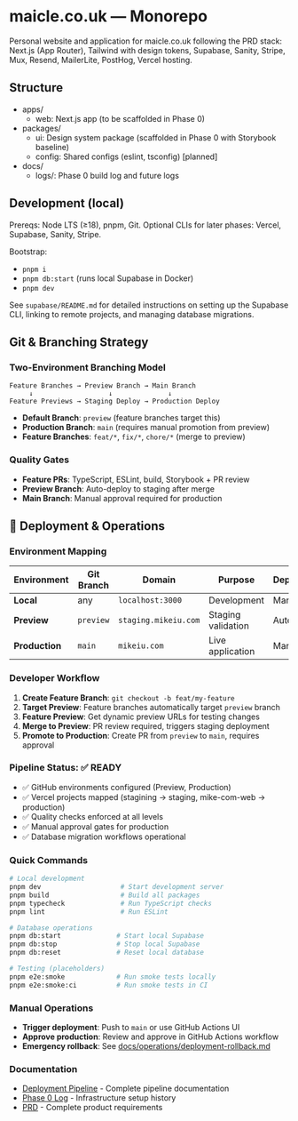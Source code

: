 # maicle.co.uk — Monorepo

Personal website and application for maicle.co.uk following the PRD stack: Next.js (App Router), Tailwind with design tokens, Supabase, Sanity, Stripe, Mux, Resend, MailerLite, PostHog, Vercel hosting.

## Structure

- apps/
  - web: Next.js app (to be scaffolded in Phase 0)
- packages/
  - ui: Design system package (scaffolded in Phase 0 with Storybook baseline)
  - config: Shared configs (eslint, tsconfig) [planned]
- docs/
  - logs/: Phase 0 build log and future logs

## Development (local)

Prereqs: Node LTS (≥18), pnpm, Git. Optional CLIs for later phases: Vercel, Supabase, Sanity, Stripe.

Bootstrap:

- `pnpm i`
- `pnpm db:start` (runs local Supabase in Docker)
- `pnpm dev`

See `supabase/README.md` for detailed instructions on setting up the Supabase CLI, linking to remote projects, and managing database migrations.

## Git & Branching Strategy

### **Two-Environment Branching Model**

```
Feature Branches → Preview Branch → Main Branch
     ↓                   ↓              ↓
Feature Previews → Staging Deploy → Production Deploy
```

- **Default Branch**: `preview` (feature branches target this)
- **Production Branch**: `main` (requires manual promotion from preview)
- **Feature Branches**: `feat/*`, `fix/*`, `chore/*` (merge to preview)

### **Quality Gates**

- **Feature PRs**: TypeScript, ESLint, build, Storybook + PR review
- **Preview Branch**: Auto-deploy to staging after merge
- **Main Branch**: Manual approval required for production

## 🚀 Deployment & Operations

### **Environment Mapping**

| Environment    | Git Branch | Domain               | Purpose            | Deployment |
| -------------- | ---------- | -------------------- | ------------------ | ---------- |
| **Local**      | any        | `localhost:3000`     | Development        | Manual     |
| **Preview**    | `preview`  | `staging.mikeiu.com` | Staging validation | Auto       |
| **Production** | `main`     | `mikeiu.com`         | Live application   | Manual     |

### **Developer Workflow**

1. **Create Feature Branch**: `git checkout -b feat/my-feature`
2. **Target Preview**: Feature branches automatically target `preview` branch
3. **Feature Preview**: Get dynamic preview URLs for testing changes
4. **Merge to Preview**: PR review required, triggers staging deployment
5. **Promote to Production**: Create PR from `preview` to `main`, requires approval

### **Pipeline Status**: ✅ **READY**

- ✅ GitHub environments configured (Preview, Production)
- ✅ Vercel projects mapped (stagining → staging, mike-com-web → production)
- ✅ Quality checks enforced at all levels
- ✅ Manual approval gates for production
- ✅ Database migration workflows operational

### Quick Commands

```bash
# Local development
pnpm dev                    # Start development server
pnpm build                  # Build all packages
pnpm typecheck              # Run TypeScript checks
pnpm lint                   # Run ESLint

# Database operations
pnpm db:start              # Start local Supabase
pnpm db:stop               # Stop local Supabase
pnpm db:reset              # Reset local database

# Testing (placeholders)
pnpm e2e:smoke             # Run smoke tests locally
pnpm e2e:smoke:ci          # Run smoke tests in CI
```

### Manual Operations

- **Trigger deployment**: Push to `main` or use GitHub Actions UI
- **Approve production**: Review and approve in GitHub Actions workflow
- **Emergency rollback**: See [docs/operations/deployment-rollback.md](docs/operations/deployment-rollback.md)

### Documentation

- [Deployment Pipeline](docs/operations/deployment-pipeline.md) - Complete pipeline documentation
- [Phase 0 Log](docs/logs/phase-0-log.md) - Infrastructure setup history
- [PRD](docs/product_requirements_document.md) - Complete product requirements

